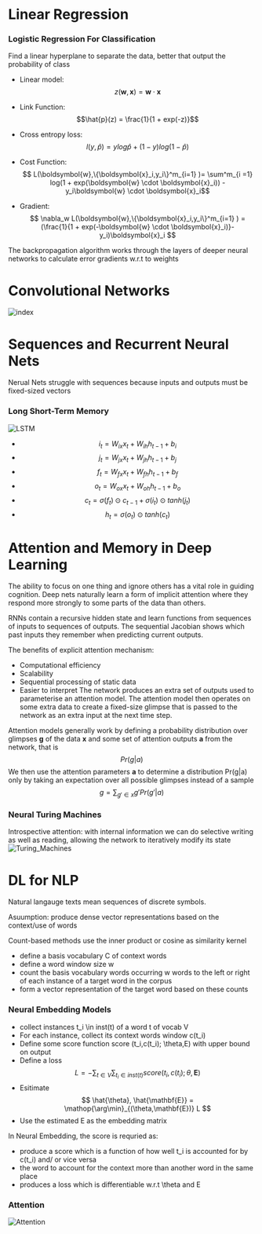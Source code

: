 # Linear Regression

### Logistic Regression For Classification
Find a linear hyperplane to separate the data, better that output the probability of class

- Linear model: $$z(\boldsymbol{w},\boldsymbol{x}) = \boldsymbol{w} \cdot \boldsymbol{x}$$

- Link Function: $$\hat{p}(z) = \frac{1}{1 + exp(-z)}$$

- Cross entropy loss: $$l(y,\hat{p}) = ylog\hat{p} + ( 1 - y )log(1 - \hat{p} )$$

- Cost Function: $$ L(\boldsymbol{w},\{\boldsymbol{x}_i,y_i\}^m_{i=1} )= \sum^m_{i =1} log(1 + exp(\boldsymbol{w} \cdot \boldsymbol{x}_i)) - y_i\boldsymbol{w} \cdot \boldsymbol{x}_i$$

- Gradient: $$ \nabla_w  L(\boldsymbol{w},\{\boldsymbol{x}_i,y_i\}^m_{i=1} ) = (\frac{1}{1 +  exp(-\boldsymbol{w} \cdot \boldsymbol{x}_i)}- y_i)\boldsymbol{x}_i $$

The backpropagation algorithm works through the layers of deeper neural networks to calculate error gradients w.r.t to weights

# Convolutional Networks
![index](https://github.com/kevinzwb/kevinzwb.github.io/raw/master/machine_learning/figures/CNN_Networks.png)




# Sequences and Recurrent Neural Nets
Nerual Nets struggle with sequences because inputs and outputs must be fixed-sized vectors

### Long Short-Term Memory
![LSTM](https://github.com/kevinzwb/kevinzwb.github.io/blob/master/machine_learning/figures/LSTM.png)
- $$ i_t = W_{ix}x_t + W_{ih}h_{t-1} + b_i $$
- $$ j_t = W_{jx}x_t + W_{jh}h_{t-1} + b_j $$
- $$ f_t = W_{fx}x_t + W_{fh}h_{t-1} + b_f $$
- $$ o_t = W_{ox}x_t + W_{oh}h_{t-1} + b_o $$
- $$ c_t = \sigma(f_t) \odot c_{t-1} + \sigma(i_t) \odot tanh(j_t) $$
- $$ h_t = \sigma(o_t) \odot tanh(c_t) $$


# Attention and Memory in Deep Learning
The ability to focus on one thing and ignore others has a vital role in guiding cognition.
Deep nets naturally learn a form of implicit attention where they respond more strongly to some parts of the data than others.

RNNs contain a recursive hidden state and learn functions from sequences of inputs to sequences of outputs.
The sequential Jacobian shows which past inputs they remember when predicting current outputs.

The benefits of explicit attention mechanism:
- Computational efficiency
- Scalability 
- Sequential processing of static data
- Easier to interpret
The network produces an extra set of outputs used to parameterise an attention model. 
The attention model then operates on some extra data to create a fixed-size glimpse that is passed to the network as an extra input at the next time step. 

Attention models generally work by defining a probability distribution over glimpses **g** of the data **x** and some set of attention outputs **a** from the network, that is $$ Pr(g|a) $$
We then use the attention parameters **a** to determine a distribution Pr(g|a) only by taking an expectation over all possible glimpses instead of a sample $$ g = \sum_{g' \in x }g'Pr(g'|a) $$


### Neural Turing Machines
Introspective attention: with internal information we can do selective writing as well as reading, allowing the network to iteratively modify its state
![Turing_Machines](https://github.com/kevinzwb/kevinzwb.github.io/blob/master/machine_learning/figures/Turing_Machines.png)

# DL for NLP
Natural langauge texts mean sequences of discrete symbols.

Asuumption: produce dense vector representations based on the context/use of words

Count-based methods use the inner product or cosine as similarity kernel
- define a basis vocabulary C of context words
- define a word window size w
- count the basis vocabulary words occurring w words to the left or right of each instance of a target word in the corpus
- form a vector representation of the target word based on these counts

### Neural Embedding Models
- collect instances t_i \in inst(t) of a word t of vocab V
- For each instance, collect its context words window c(t_i)
- Define some score function score (t_i,c(t_i); \theta,E) with upper bound on output
- Define a loss $$ L = -\sum_{t \in V} \sum_{t_i \in inst(t)} score(t_i, c(t_i); \theta, \mathbf{E}) $$
- Esitimate  $$  \hat{\theta}, \hat{\mathbf{E}} = \mathop{\arg\min}_{(\theta,\mathbf{E})} L $$
- Use the estimated E as the embedding matrix

In Neural Embedding, the score is requried as:
- produce a score which is a function of how well t_i is accounted for by c(t_i) and/ or vice versa
- the word to account for the context more than another word in the same place
- produces a loss which is differentiable w.r.t \theta and E

### Attention
![Attention](https://github.com/kevinzwb/kevinzwb.github.io/blob/master/machine_learning/figures/Attention.png)


